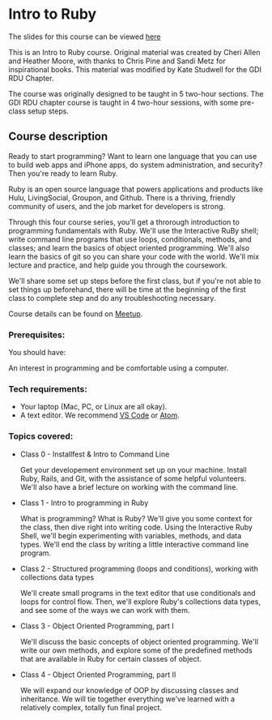 # Intro to Ruby

The slides for this course can be viewed [here](http://katestud.github.io/gdi-ruby)

This is an Intro to Ruby course. Original material was created by Cheri Allen and Heather Moore, with thanks to Chris Pine and Sandi Metz for inspirational books. This material was modified by Kate Studwell for the GDI RDU Chapter. 

The course was originally designed to be taught in 5 two-hour sections. The GDI RDU chapter course is taught in 4 two-hour sessions, with some pre-class setup steps.

## Course description

Ready to start programming? Want to learn one language that you can use to build web apps and iPhone apps, do system administration, and security? Then you're ready to learn Ruby.

Ruby is an open source language that powers applications and products like Hulu, LivingSocial, Groupon, and Github. There is a thriving, friendly community of users, and the job market for developers is strong.

Through this four course series, you'll get a throrough introduction to programming fundamentals with Ruby. We'll use the Interactive RuBy shell; write command line programs that use loops, conditionals, methods, and classes; and learn the basics of object oriented programming. We'll also learn the basics of git so you can share your code with the world. We'll mix lecture and practice, and help guide you through the coursework.

We'll share some set up steps before the first class, but if you're not able to set things up beforehand, there will be time at the beginning of the first class to complete step and do any troubleshooting necessary. 

Course details can be found on [Meetup](https://www.meetup.com/Girl-Develop-It-RDU/events/254779101/).


### Prerequisites:

You should have:

An interest in programming and be comfortable using a computer.


### Tech requirements:

 - Your laptop (Mac, PC, or Linux are all okay).
 - A text editor. We recommend [VS Code](https://code.visualstudio.com/) or [Atom](https://atom.io/).


### Topics covered:

 - Class 0 - Installfest & Intro to Command Line

    Get your developement environment set up on your machine. Install Ruby, Rails, and Git, with the assistance of some helpful volunteers. We'll also have a brief lecture on working with the command line.

 - Class 1 - Intro to programming in Ruby

    What is programming? What is Ruby? We'll give you some context for the class, then dive right into writing code. Using the Interactive Ruby Shell, we'll begin experimenting with variables, methods, and data types. We'll end the class by writing a little interactive command line program.

 - Class 2 - Structured programming (loops and conditions), working with collections data types

    We'll create small programs in the text editor that use conditionals and loops for control flow. Then, we'll explore Ruby's collections data types, and see some of the ways we can work with them.

 - Class 3 - Object Oriented Programming, part I

    We'll discuss the basic concepts of object oriented programming. We'll write our own methods, and explore some of the predefined methods that are available in Ruby for certain classes of object.

 - Class 4 - Object Oriented Programming, part II

    We will expand our knowledge of OOP by discussing classes and inheritance. We will tie together everything we've learned with a relatively complex, totally fun final project.

